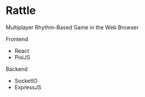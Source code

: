 # Rattle

Multiplayer Rhythm-Based Game in the Web Browser

Frontend
- React
- PixiJS

Backend
- SocketIO
- ExpressJS
